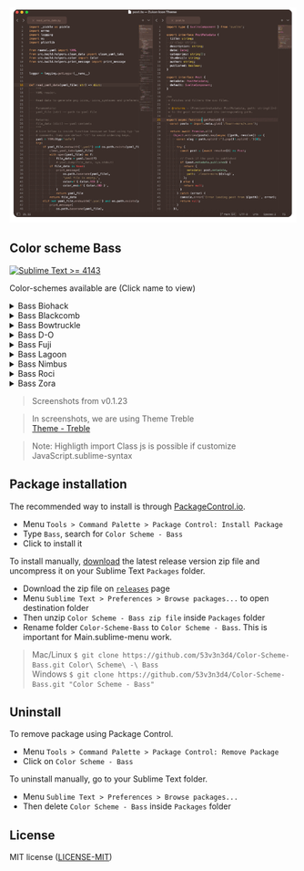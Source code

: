 ![Color Scheme Bass](assets/screenshots.gif)

## Color scheme Bass

[![Sublime Text >= 4143](https://img.shields.io/badge/Sublime_Text-%3E%3D%204143-orange?style=flat&logo=sublime-text)](https://www.sublimetext.com/download)  

Color-schemes available are (Click name to view)

<details>
  <summary>Bass Biohack</summary>
  <img src="assets/biohack.png" name="Biohack">
</details>
<details>
  <summary>Bass Blackcomb</summary>
  <img src="assets/blackcomb.png" name="Blackcomb">
</details>
<details>
  <summary>Bass Bowtruckle</summary>
  <img src="assets/bowtruckle.png" name="Bowtruckle">
</details>
<details>
  <summary>Bass D-O</summary>
  <img src="assets/d-o.png" name="D-O">
</details>
<details>
  <summary>Bass Fuji</summary>
  <img src="assets/fuji.png" name="Fuji">
</details>
<details>
  <summary>Bass Lagoon</summary>
  <img src="assets/lagoon.png" name="Lagoon">
</details>
<details>
  <summary>Bass Nimbus</summary>
  <img src="assets/nimbus.png" name="Nimbus">
</details>
<details>
  <summary>Bass Roci</summary>
  <img src="assets/roci.png" name="Roci">
</details>
<details>
  <summary>Bass Zora</summary>
  <img src="assets/zora.png" name="Zora">
</details>

> Screenshots from v0.1.23  

> In screenshots, we are using Theme Treble  
[Theme - Treble](https://github.com/53v3n3d4/Theme-Treble)  

> Note: Highligth import Class js is possible if customize JavaScript.sublime-syntax

## Package installation

The recommended way to install is through [PackageControl.io](https://packagecontrol.io/packages/Color%20Scheme%20-%20Bass).  
- Menu `Tools > Command Palette > Package Control: Install Package`  
- Type `Bass`, search for `Color Scheme - Bass`  
- Click to install it  

To install manually, [download](https://github.com/53v3n3d4/Color-Scheme-Bass/releases) the latest release version zip file and uncompress it on your Sublime Text `Packages` folder.  
- Download the zip file on [`releases`](https://github.com/53v3n3d4/Color-Scheme-Bass/releases) page  
- Menu `Sublime Text > Preferences > Browse packages...` to open destination folder  
- Then unzip `Color Scheme - Bass zip file` inside `Packages` folder  
- Rename folder `Color-Scheme-Bass` to `Color Scheme - Bass`. This is important for Main.sublime-menu work.  

> Mac/Linux `$ git clone https://github.com/53v3n3d4/Color-Scheme-Bass.git Color\ Scheme\ -\ Bass`  
> Windows `$ git clone https://github.com/53v3n3d4/Color-Scheme-Bass.git "Color Scheme - Bass"`  

## Uninstall

To remove package using Package Control.  
- Menu `Tools > Command Palette > Package Control: Remove Package`  
- Click on `Color Scheme - Bass`  

To uninstall manually, go to your Sublime Text folder.  
- Menu `Sublime Text > Preferences > Browse packages...`  
- Then delete `Color Scheme - Bass` inside `Packages` folder  

## License

MIT license ([LICENSE-MIT](LICENSE))
